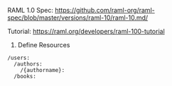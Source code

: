 RAML 1.0 Spec: https://github.com/raml-org/raml-spec/blob/master/versions/raml-10/raml-10.md/

Tutorial: https://raml.org/developers/raml-100-tutorial

1. Define Resources

```
/users:
  /authors:
    /{authorname}:
  /books:
```